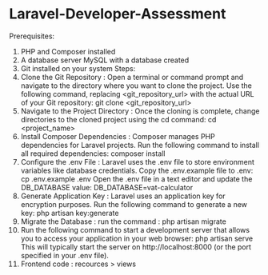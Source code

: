 # Laravel-Developer-Assessment
Prerequisites:
1. PHP and Composer installed
2. A database server MySQL with a database created
3. Git installed on your system
Steps:
1. Clone the Git Repository : Open a terminal or command prompt and navigate to the directory where you want to clone the project. Use the following command, replacing <git_repository_url> with the actual URL of your Git repository: git clone <git_repository_url>
2. Navigate to the Project Directory : Once the cloning is complete, change directories to the cloned project using the cd command: cd <project_name>
3. Install Composer Dependencies : Composer manages PHP dependencies for Laravel projects. Run the following command to install all required dependencies: composer install
4. Configure the .env File : Laravel uses the .env file to store environment variables like database credentials. Copy the .env.example file to .env: cp .env.example .env
   Open the .env file in a text editor and update the DB_DATABASE value: DB_DATABASE=vat-calculator
5. Generate Application Key : Laravel uses an application key for encryption purposes. Run the following command to generate a new key: php artisan key:generate
6. Migrate the Database : run the command : php artisan migrate
7. Run the following command to start a development server that allows you to access your application in your web browser:  php artisan serve
   This will typically start the server on http://localhost:8000 (or the port specified in your .env file).
8. Frontend code : recources > views  
